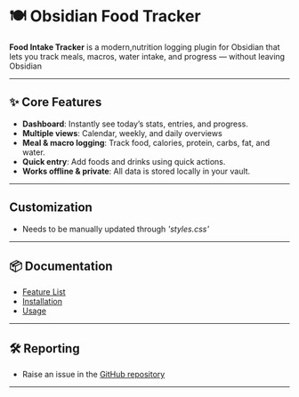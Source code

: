# 🍽️ Obsidian Food Tracker

**Food Intake Tracker** is a modern,nutrition logging plugin for Obsidian that lets you track meals, macros, water intake, and progress — without leaving Obsidian

---

## ✨ Core Features

- **Dashboard**: Instantly see today’s stats, entries, and progress.
- **Multiple views**: Calendar, weekly, and daily overviews
- **Meal & macro logging**: Track food, calories, protein, carbs, fat, and  water.
- **Quick entry**: Add foods and drinks  using quick actions.
- **Works offline & private**: All data is stored locally in your vault.

---
## Customization
- Needs to be manually updated through *'styles.css'*
---
## 📦 Documentation

- [Feature List](docs/features.md)
- [Installation](docs/installation.md)
- [Usage](docs/usage.md)


---

## 🛠️ Reporting

- Raise an issue in the [GitHub repository](https://github.com/saisudhamshm/obsidian-food-tracker/issues)

---
